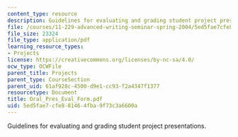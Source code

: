 ```yaml
---
content_type: resource
description: Guidelines for evaluating and grading student project presentations.
file: /courses/11-229-advanced-writing-seminar-spring-2004/5ed5fae7cfe881464fba9f73c3a6600a_Oral_Pres_Eval_Form.pdf
file_size: 23324
file_type: application/pdf
learning_resource_types:
- Projects
license: https://creativecommons.org/licenses/by-nc-sa/4.0/
ocw_type: OCWFile
parent_title: Projects
parent_type: CourseSection
parent_uid: 61af928c-4500-d9e1-cc93-f2a4347f1377
resourcetype: Document
title: Oral_Pres_Eval_Form.pdf
uid: 5ed5fae7-cfe8-8146-4fba-9f73c3a6600a
---
```

Guidelines for evaluating and grading student project presentations.
